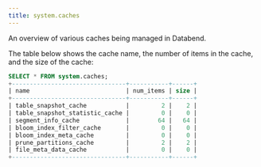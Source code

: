 ```yaml
---
title: system.caches
---
```


An overview of various caches being managed in Databend. 

The table below shows the cache name, the number of items in the cache, and the size of the cache:
```sql
SELECT * FROM system.caches;
+--------------------------------+-----------+------+
| name                           | num_items | size |
+--------------------------------+-----------+------+
| table_snapshot_cache           |         2 |    2 |
| table_snapshot_statistic_cache |         0 |    0 |
| segment_info_cache             |        64 |   64 |
| bloom_index_filter_cache       |         0 |    0 |
| bloom_index_meta_cache         |         0 |    0 |
| prune_partitions_cache         |         2 |    2 |
| file_meta_data_cache           |         0 |    0 |
+--------------------------------+-----------+------+
```